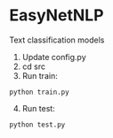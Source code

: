 # EasyNetNLP
Text classification models

1. Update config.py
2. cd src
3. Run train:
```
python train.py
```
4. Run test:
```
python test.py
```
